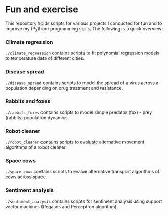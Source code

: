 # Fun and exercise

This repository holds scripts for various projects I conducted for fun and to improve my (Python) programming skills. The following is a quick overview:

### Climate regression
`./climate_regression` contains scripts to fit polynomial regression models to temperature data of different cities.

### Disease spread
`./disease_spread` contains scripts to model the spread of a virus across a population depending on drug treatment and resistance.

### Rabbits and foxes
`./rabbits_foxes` contains scripts to model simple predator (fox) - prey (rabbits) population dynamics.

### Robot cleaner
`./robot_cleaner` contains scripts to evaluate alternative movement algorithms of a robot cleaner.

### Space cows
`./space_cows` contains scripts to evalue alternative transport algorithms of cows across space.

### Sentiment analysis
`./sentiment_analysis` contains scripts for sentiment analysis using support vector machines (Pegasos and Perceptron algorithm).








